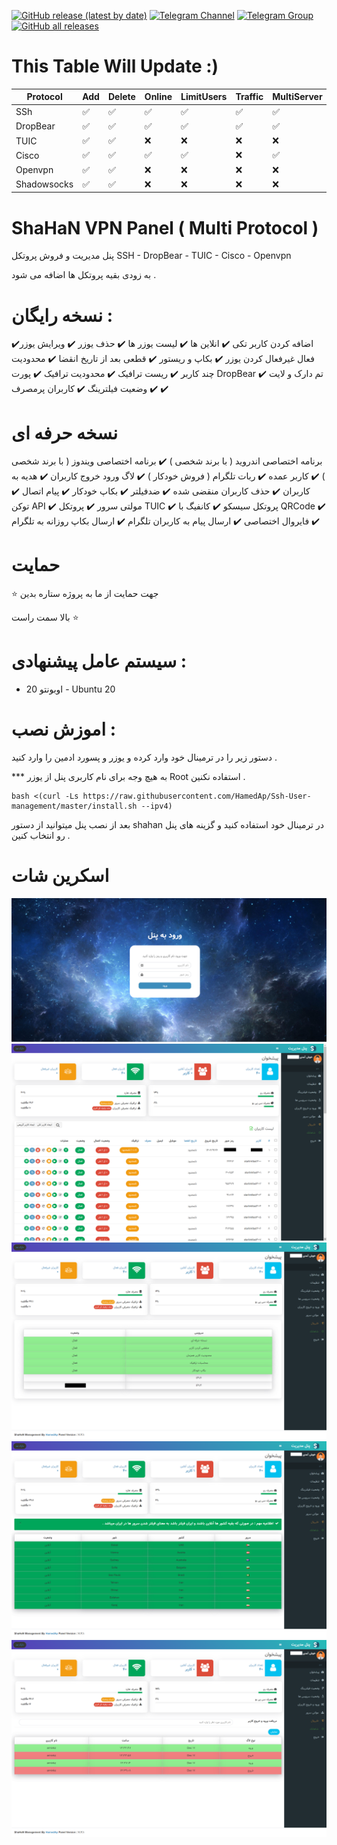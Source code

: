  [![GitHub release (latest by date)](https://img.shields.io/github/v/release/HamedAp/Ssh-User-management)](https://github.com/HamedAp/Ssh-User-management/releases/latest) 
[![Telegram Channel](https://img.shields.io/endpoint?label=Channel&style=flat-square&url=https%3A%2F%2Ftg.sumanjay.workers.dev%2FShaHaNPanel&color=blue)](https://t.me/ShaHaNPanel)
[![Telegram Group](https://img.shields.io/endpoint?color=neon&label=Support%20Group&style=flat-square&url=https%3A%2F%2Ftg.sumanjay.workers.dev%2Fshahanpanel_gp)](https://t.me/shahanpanel_gp)
[![GitHub all releases](https://img.shields.io/github/downloads/HamedAp/Ssh-User-management/total?label=total%20downloads)](https://github.com/HamedAp/Ssh-User-management/releases/latest)

# This Table Will Update :)
Protocol | Add | Delete | Online | LimitUsers | Traffic | MultiServer | Backup | API | Qrcode 
--- | --- | --- | --- |--- |--- |--- |--- |--- |--- 
SSh | ✅ | ✅ | ✅ | ✅ | ✅ | ✅ | ✅ | ✅ | ✅ 
DropBear | ✅ | ✅ | ✅ | ✅ | ✅ | ✅ | ✅ | ✅ | ✅ 
TUIC | ✅ | ✅ | ❌ | ❌ | ❌ | ❌ | ✅ | ❌ | ✅ 
Cisco | ✅ | ✅ | ✅ | ✅ | ❌ | ✅ | ❌ | ❌ | ❌ 
Openvpn | ✅ | ✅ | ❌ | ❌ | ❌ | ❌ | ❌ | ❌ | ❌
Shadowsocks | ✅ | ✅ | ❌ | ❌ | ❌ | ❌ | ✅ | ❌ | ✅ 
  
# ShaHaN VPN Panel ( Multi Protocol )

پنل مدیریت و فروش پروتکل SSH - DropBear - TUIC - Cisco - Openvpn

به زودی بقیه پروتکل ها اضافه می شود .


# نسخه رایگان :

اضافه کردن کاربر تکی ✔️
انلاین ها ✔️
لیست یوزر ها ✔️
حذف یوزر ✔️
ویرایش یوزر✔️
فعال غیرفعال کردن یوزر ✔️
بکاپ و ریستور ✔️
قطعی بعد از تاریخ انقضا ✔️
محدودیت چند کاربر ✔️
ریست ترافیک ✔️
محدودیت ترافیک ✔️
پورت DropBear ✔️
تم دارک و لایت ✔️
وضعیت فیلترینگ ✔️
کاربران پرمصرف ✔️




# نسخه حرفه ای 

برنامه اختصاصی اندروید ( با برند شخصی ) ✔️
برنامه اختصاصی ویندوز ( با برند شخصی ) ✔️
کاربر عمده ✔️
ربات تلگرام ( فروش خودکار ) ✔️
لاگ ورود خروج کاربران ✔️
هدیه به کاربران ✔️
حذف کاربران منقضی شده ✔️
ضدفیلتر ✔️
بکاپ خودکار ✔️
پیام اتصال ✔️
توکن API ✔️
مولتی سرور ✔️
پروتکل TUIC ✔️
پروتکل سیسکو ✔️
کانفیگ با QRCode ✔️
فایروال اختصاصی ✔️
ارسال پیام به کاربران تلگرام ✔️
ارسال بکاپ روزانه به تلگرام ✔️






 # حمایت 
 
  ⭐️ جهت حمایت از ما به پروژه ستاره بدین

بالا سمت راست ⭐️

# سیستم عامل پیشنهادی : 

- اوبونتو 20 - Ubuntu 20


 
# اموزش نصب :

دستور زیر را در ترمینال خود وارد کرده و یوزر و پسورد ادمین را وارد کنید .

*** به هیچ وجه برای نام کاربری پنل از یوزر Root استفاده نکنین .

````
bash <(curl -Ls https://raw.githubusercontent.com/HamedAp/Ssh-User-management/master/install.sh --ipv4)
````

بعد از نصب پنل میتوانید از دستور shahan در ترمینال خود استفاده کنید و گزینه های پنل رو انتخاب کنین . 






# اسکرین شات
![](screenshot/login.png)
![](screenshot/index.png)
![](screenshot/status.png)
![](screenshot/filter.png)
![](screenshot/userlog.png)


